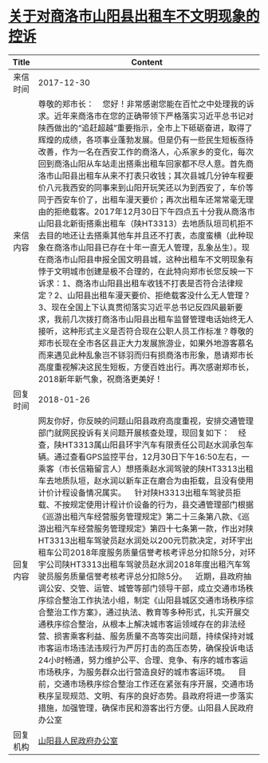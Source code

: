 # <a href="http://www.shangluo.gov.cn/zmhd/ldxxxx.jsp?urltype=leadermail.LeaderMailContentUrl&wbtreeid=1112&leadermailid=4497">关于对商洛市山阳县出租车不文明现象的控诉</a>
| Title |                                                                                                                                                                                                                                                                                                                                                             Content                                                                                                                                                                                                                                                                                                                                                             |
|:-----:|---------------------------------------------------------------------------------------------------------------------------------------------------------------------------------------------------------------------------------------------------------------------------------------------------------------------------------------------------------------------------------------------------------------------------------------------------------------------------------------------------------------------------------------------------------------------------------------------------------------------------------------------------------------------------------------------------------------------------------|
| 来信时间  | 2017-12-30                                                                                                                                                                                                                                                                                                                                                                                                                                                                                                                                                                                                                                                                                                                      |
| 来信内容  | 尊敬的郑市长：    您好！非常感谢您能在百忙之中处理我的诉求。近年来商洛市在您的正确带领下严格落实习近平总书记对陕西做出的“追赶超越”重要指示，全市上下砥砺奋进，取得了辉煌的成绩，各项事业蓬勃发展。但是仍有一些民生短板亟待改善，作为一名在西安工作的商洛人，心系家乡的变化，每次回到商洛山阳从车站走出搭乘出租车回家都不尽人意。首先商洛市山阳县出租车从来不打表只收钱；其次县城几分钟车程要价八元我西安的同事来到山阳开玩笑还以为到西安了，车价等同于西安车价了，出租车漫天要价；再次出租车还常常毫无理由的拒绝载客。2017年12月30日下午四点五十分我从商洛市山阳县北新街搭乘出租车（陕HT3313）去地质队垣司机拒不去目的地还让去搭乘其他车并且还不打表，态度蛮横（此种现象在商洛市山阳县已存在十年一直无人管理，乱象丛生）。现在商洛市山阳县申报全国文明县城，这种出租车不文明现象有悖于文明城市创建是极不合理的，在此特向郑市长您反映一下诉求：1、商洛市山阳县出租车收钱不打表是否符合法律规定？2、山阳县出租车漫天要价、拒绝载客没什么无人管理？3、现在全国上下认真贯彻落实习近平总书记反四风最新要求，我前几次拨打商洛市山阳县出租车监督管理电话始终无人接听，这种形式主义是否符合现在公职人员工作标准？尊敬的郑市长现在全市各区县正大力发展旅游业，如果外地游客慕名而来遇见此种乱象岂不铩羽而归有损商洛市形象，恳请郑市长高度重视解决这民生短板，方便百姓出行。再次感谢郑市长，2018新年新气象，祝商洛更美好！                                                           |
| 回复时间  | 2018-01-26                                                                                                                                                                                                                                                                                                                                                                                                                                                                                                                                                                                                                                                                                                                      |
| 回复内容  | 网友你好，你反映的问题山阳县政府高度重视，安排交通管理部门就网民投诉有关问题开展核查处理，现回复如下：    经查，陕HT3313属山阳县环宇汽车有限责任公司赵水润承包车辆。通过查看GPS监控平台，12月30日下午16:50左右，一乘客（市长信箱留言人）想搭乘赵水润驾驶的陕HT3313出租车去地质队垣，赵水润以新车正在磨合为由拒载，且没有使用计价计程设备情况属实。    针对陕H3313出租车驾驶员拒载、不按规定使用计程计价设备的行为，县交通管理部门根据《巡游出租汽车经营服务管理规定》第二十三条第八款、《巡游出租汽车经营服务管理规定》第四十七条第一款，作出对陕HT3313出租车驾驶员赵水润处以200元罚款决定，对环宇出租车公司2018年度服务质量信誉考核考评总分扣除5分，对环宇公司陕HT3313出租车驾驶员赵水润2018年度出租汽车驾驶员服务质量信誉考核考评总分扣除5分。    近期，县政府抽调公安、交管、运管、城管等部门领导干部，成立交通市场秩序综合整治工作执法小组，制定《山阳县城区交通市场秩序综合整治工作方案》，通过执法、教育等多种形式，扎实开展交通秩序综合整治，从根本上解决城市客运领域存在的非法经营、损害乘客利益、服务质量不高等突出问题，持续保持对城市客运市场违法违规行为严厉打击的高压态势，确保投诉电话24小时畅通，努力维护公平、合理、竞争、有序的城市客运市场秩序，为服务群众出行营造良好的城市客运环境。    目前，交通市场秩序综合整治工作还在紧张有序开展，交通市场秩序呈现规范、文明、有序的良好态势。县政府将进一步落实措施，加强管理，确保市民和游客出行方便。山阳县人民政府办公室 |
| 回复机构  | <a href="../../category/agencies/山阳县人民政府办公室.md">山阳县人民政府办公室</a>                                                                                                                                                                                                                                                                                                                                                                                                                                                                                                                                                                                                                                                                  |